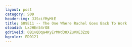 ```yaml
---
layout: post 
category: S09 
header-img: JJScifMyMtE 
title: S09E11 -- The One Where Rachel Goes Back To Work 
oloadid: LxJHEn54rO8 
gdriveid: 0B1vQDqa4KyErMWd3OXZuVXE3ZzQ 
bgcolor: ED9121
--- 
```

<!--more--> 
